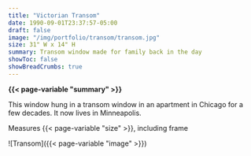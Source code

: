 ```yaml
---
title: "Victorian Transom"
date: 1990-09-01T23:37:57-05:00
draft: false
image: "/img/portfolio/transom/transom.jpg"
size: 31" W x 14" H
summary: Transom window made for family back in the day
showToc: false
showBreadCrumbs: true
---
```

**{{< page-variable "summary" >}}**

This window hung in a transom window in an apartment in Chicago for a few decades.  It now lives in Minneapolis.

Measures {{< page-variable "size" >}}, including frame

![Transom]({{< page-variable "image" >}})
